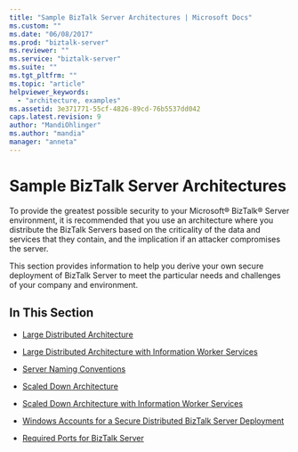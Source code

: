 ```yaml
---
title: "Sample BizTalk Server Architectures | Microsoft Docs"
ms.custom: ""
ms.date: "06/08/2017"
ms.prod: "biztalk-server"
ms.reviewer: ""
ms.service: "biztalk-server"
ms.suite: ""
ms.tgt_pltfrm: ""
ms.topic: "article"
helpviewer_keywords: 
  - "architecture, examples"
ms.assetid: 3e371771-55cf-4826-89cd-76b5537dd042
caps.latest.revision: 9
author: "MandiOhlinger"
ms.author: "mandia"
manager: "anneta"
---
```

# Sample BizTalk Server Architectures
To provide the greatest possible security to your Microsoft® BizTalk® Server environment, it is recommended that you use an architecture where you distribute the BizTalk Servers based on the criticality of the data and services that they contain, and the implication if an attacker compromises the server.  
  
 This section provides information to help you derive your own secure deployment of BizTalk Server to meet the particular needs and challenges of your company and environment.  
  
## In This Section  
  
-   [Large Distributed Architecture](../core/large-distributed-architecture.md)  
  
-   [Large Distributed Architecture with Information Worker Services](../core/large-distributed-architecture-with-information-worker-services.md)  
  
-   [Server Naming Conventions](../core/server-naming-conventions.md)  
  
-   [Scaled Down Architecture](../core/scaled-down-architecture.md)  
  
-   [Scaled Down Architecture with Information Worker Services](../core/scaled-down-architecture-with-information-worker-services.md)  
  
-   [Windows Accounts for a Secure Distributed BizTalk Server Deployment](../core/windows-accounts-for-a-secure-distributed-biztalk-server-deployment.md)  
  
-   [Required Ports for BizTalk Server](../core/required-ports-for-biztalk-server.md)
